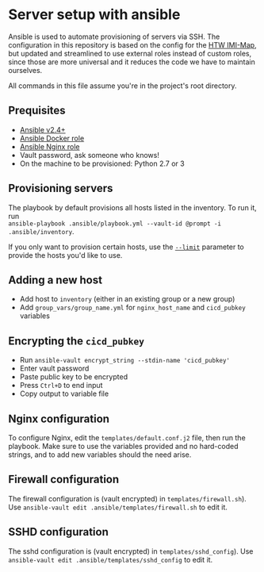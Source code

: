 # Server setup with ansible

Ansible is used to automate provisioning of servers via SSH. The configuration in this repository is based on the config
for the [HTW IMI-Map](https://github.com/imimaps/imimaps), but updated and streamlined to use external roles instead of 
custom roles, since those are more universal and it reduces the code we have to maintain ourselves.

All commands in this file assume you're in the project's root directory.

## Prequisites
- [Ansible v2.4+](http://docs.ansible.com/ansible/latest/intro_installation.html)
- [Ansible Docker role](https://github.com/geerlingguy/ansible-role-docker)
- [Ansible Nginx role](https://github.com/jdauphant/ansible-role-nginx)
- Vault password, ask someone who knows!
- On the machine to be provisioned: Python 2.7 or 3

## Provisioning servers
The playbook by default provisions all hosts listed in the inventory. To run it, run  
`ansible-playbook .ansible/playbook.yml --vault-id @prompt -i .ansible/inventory`.  

If you only want to provision certain hosts, use the [`--limit`](https://ansible-tips-and-tricks.readthedocs.io/en/latest/ansible/commands/#limit-to-one-or-more-hosts)
parameter to provide the hosts you'd like to use.

## Adding a new host
- Add host to `inventory` (either in an existing group or a new group)
- Add `group_vars/group_name.yml` for `nginx_host_name` and `cicd_pubkey` variables

## Encrypting the `cicd_pubkey`
- Run `ansible-vault encrypt_string --stdin-name 'cicd_pubkey'`
- Enter vault password
- Paste public key to be encrypted
- Press `Ctrl+D` to end input
- Copy output to variable file

## Nginx configuration
To configure Nginx, edit the `templates/default.conf.j2` file, then run the playbook. Make sure to use the variables provided
and no hard-coded strings, and to add new variables should the need arise.

## Firewall configuration
The firewall configuration is (vault encrypted) in `templates/firewall.sh`). Use `ansible-vault edit .ansible/templates/firewall.sh` to edit it.

## SSHD configuration
The sshd configuration is (vault encrypted) in `templates/sshd_config`). Use `ansible-vault edit .ansible/templates/sshd_config` to edit it.